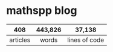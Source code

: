 # mathspp blog

<table class="stats-table">
    <thead>
        <tr>
            <th style="text-align: center;">408</th>
            <th style="text-align: center;">443,826</th>
            <th style="text-align: center;">37,138</th>
        </tr>
    </thead>
    <tbody>
        <tr>
            <td style="text-align: center;">articles</td>
            <td style="text-align: center;">words</td>
            <td style="text-align: center;">lines of code</td>
        </tr>
    </tbody>
</table>